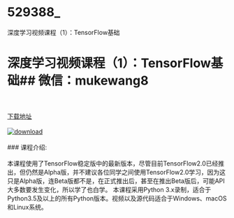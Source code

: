 # 529388_
深度学习视频课程（1）：TensorFlow基础
# 深度学习视频课程（1）：TensorFlow基础## 微信：mukewang8
<br/></br>[下载地址](http://www.36tz.cn/article/529388 "下载地址")
<br/></br>[![download](http://36tz.cn/muke_img/2019_12_356-57-300x180.jpg "下载地址")](http://www.36tz.cn/article/529388 "下载地址")
<br/></br>### 课程介绍:<br/></br>本课程使用了TensorFlow稳定版中的最新版本，尽管目前TensorFlow2.0已经推出，但仍然是Alpha版，并不建议各位同学之间使用TensorFlow2.0学习，因为这只是Alpha版，连Beta版都不是，在正式推出后，甚至在推出Beta版后，可能API大多数要发生变化，所以学了也白学。
本课程采用Python 3.x录制，适合于Python3.5及以上的所有Python版本。视频以及源代码适合于Windows、macOS和Linux系统。


